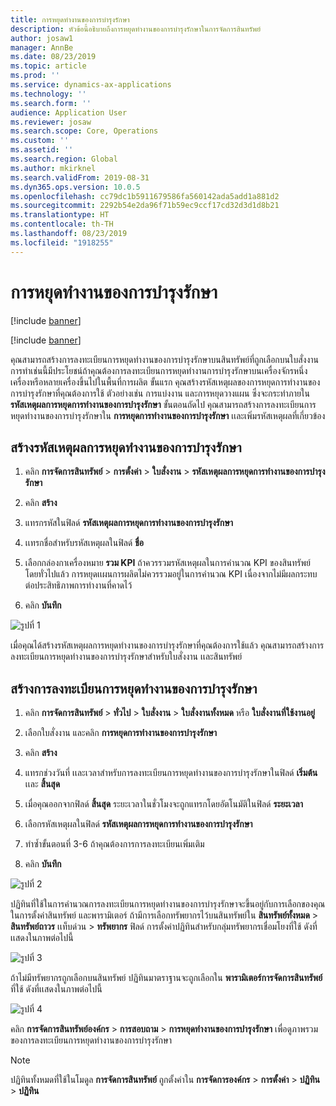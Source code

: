 ```yaml
---
title: การหยุดทำงานของการบำรุงรักษา
description: หัวข้อนี้อธิบายถึงการหยุดทำงานของการบำรุงรักษาในการจัดการสินทรัพย์
author: josaw1
manager: AnnBe
ms.date: 08/23/2019
ms.topic: article
ms.prod: ''
ms.service: dynamics-ax-applications
ms.technology: ''
ms.search.form: ''
audience: Application User
ms.reviewer: josaw
ms.search.scope: Core, Operations
ms.custom: ''
ms.assetid: ''
ms.search.region: Global
ms.author: mkirknel
ms.search.validFrom: 2019-08-31
ms.dyn365.ops.version: 10.0.5
ms.openlocfilehash: cc79dc1b5911679586fa560142ada5add1a881d2
ms.sourcegitcommit: 2292b54e2da96f71b59ec9ccf17cd32d3d1d8b21
ms.translationtype: HT
ms.contentlocale: th-TH
ms.lasthandoff: 08/23/2019
ms.locfileid: "1918255"
---
```

# <a name="maintenance-downtime"></a>การหยุดทำงานของการบำรุงรักษา


[!include [banner](../../includes/banner.md)]

[!include [banner](../../includes/preview-banner.md)]

คุณสามารถสร้างการลงทะเบียนการหยุดทำงานของการบำรุงรักษาบนสินทรัพย์ที่ถูกเลือกบนใบสั่งงาน การทำเช่นนี้มีประโยชน์ถ้าคุณต้องการลงทะเบียนการหยุดทำงานการบำรุงรักษาบนเครื่องจักรหนึ่งเครื่องหรือหลายเครื่องขึ้นไปในพื้นที่การผลิต ขั้นแรก คุณสร้างรหัสเหตุผลของการหยุดการทำงานของการบำรุงรักษาที่คุณต้องการใช้ ตัวอย่างเช่น การแบ่งงาน และการหยุดวางแผน ซึ่งจะกระทำภายใน **รหัสเหตุผลการหยุดการทำงานของการบำรุงรักษา** ขั้นตอนถัดไป คุณสามารถสร้างการลงทะเบียนการหยุดทำงานของการบำรุงรักษาใน **การหยุดการทำงานของการบำรุงรักษา** เเละเพิ่มรหัสเหตุผลที่เกี่ยวข้อง

## <a name="create-maintenance-downtime-reason-codes"></a>สร้างรหัสเหตุผลการหยุดทำงานของการบำรุงรักษา

1. คลิก **การจัดการสินทรัพย์** > **การตั้งค่า** > **ใบสั่งงาน** > **รหัสเหตุผลการหยุดการทำงานของการบำรุงรักษา**

2. คลิก **สร้าง**

3. แทรกรหัสในฟิลด์ **รหัสเหตุผลการหยุดการทำงานของการบำรุงรักษา**

4. เเทรกชื่อสำหรับรหัสเหตุผลในฟิลด์ **ชื่อ**

5. เลือกกล่องกาเครื่องหมาย **รวม KPI** ถ้าควรรวมรหัสเหตุผลในการคำนวณ KPI ของสินทรัพย์ โดยทั่วไปแล้ว การหยุดเเผนการผลิตไม่ควรรวมอยู่ในการคำนวณ KPI เนื่องจากไม่มีผลกระทบต่อประสิทธิภาพการทำงานที่คาดไว้

6. คลิก **บันทึก**

![รูปที่ 1](media/15-work-orders.png)


เมื่อคุณได้สร้างรหัสเหตุผลการหยุดทำงานของการบำรุงรักษาที่คุณต้องการใช้แล้ว คุณสามารถสร้างการลงทะเบียนการหยุดทำงานของการบำรุงรักษาสำหรับใบสั่งงาน เเละสินทรัพย์


## <a name="create-maintenance-downtime-registrations"></a>สร้างการลงทะเบียนการหยุดทำงานของการบำรุงรักษา

1. คลิก **การจัดการสินทรัพย์** > **ทั่วไป** > **ใบสั่งงาน** > **ใบสั่งงานทั้งหมด** หรือ **ใบสั่งงานที่ใช้งานอยู่**

2. เลือกใบสั่งงาน และคลิก **การหยุดการทำงานของการบำรุงรักษา**

3. คลิก **สร้าง**

4. แทรกช่วงวันที่ เเละเวลาสำหรับการลงทะเบียนการหยุดทำงานของการบำรุงรักษาในฟิลด์ **เริ่มต้น** เเละ **สิ้นสุด**

5. เมื่อคุณออกจากฟิลด์ **สิ้นสุด** ระยะเวลาในชั่วโมงจะถูกแทรกโดยอัตโนมัติในฟิลด์ **ระยะเวลา**

6. เลือกรหัสเหตุผลในฟิลด์ **รหัสเหตุผลการหยุดการทำงานของการบำรุงรักษา**

7. ทำซ้ำขั้นตอนที่ 3-6 ถ้าคุณต้องการการลงทะเบียนเพิ่มเติม

8. คลิก **บันทึก**


![รูปที่ 2](media/16-work-orders.png)


ปฏิทินที่ใช้ในการคำนวณการลงทะเบียนการหยุดทำงานของการบำรุงรักษาจะขึ้นอยู่กับการเลือกของคุณในการตั้งค่าสินทรัพย์ และพารามิเตอร์ ถ้ามีการเลือกทรัพยากรไว้บนสินทรัพย์ใน **สินทรัพย์ทั้งหมด** > **สินทรัพย์ถาวร** เเท็บด่วน > **ทรัพยากร** ฟิลด์ การตั้งค่าปฏิทินสำหรับกลุ่มทรัพยากรเชื่อมโยงที่ใช้ ดังที่เเสดงในภาพต่อไปนี้

![รูปที่ 3](media/17-work-orders.png)


ถ้าไม่มีทรัพยากรถูกเลือกบนสินทรัพย์ ปฏิทินมาตราฐานจะถูกเลือกใน **พารามิเตอร์การจัดการสินทรัพย์** ที่ใช้ ดังที่เเสดงในภาพต่อไปนี้

![รูปที่ 4](media/18-work-orders.png)


คลิก **การจัดการสินทรัพย์องค์กร** > **การสอบถาม** > **การหยุดทำงานของการบำรุงรักษา** เพื่อดูภาพรวมของการลงทะเบียนการหยุดทำงานของการบำรุงรักษา

>[!NOTE]
>ปฏิทินทั้งหมดที่ใช้ในโมดูล **การจัดการสินทรัพย์** ถูกตั้งค่าใน **การจัดการองค์กร** > **การตั้งค่า** > **ปฏิทิน** > **ปฏิทิน**

